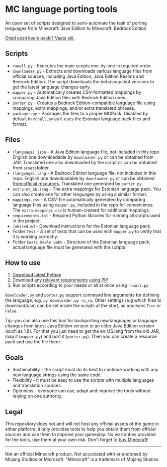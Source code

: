 # MC language porting tools

An open set of scripts designed to semi-automate the task of porting languages from Minecraft: Java Edition to Minecraft: Bedrock Edition.

[Otsid eesti keele pakki? Vaata siit.](/Juhised.md)

## Scripts

* `runall.py` - Executes the main scripts one-by-one in required order.
* `downloader.py` - Extracts and downloads various language files from official sources, including Java Edition, Java Edition Realms and Bedrock Edition. The script downloads the beta/snapshot versions to get the latest language changes early.
* `mapper.py` - Automatically creates CSV-formatted mappings by comparing Java Edition files with Bedrock Edition ones.
* `porter.py` - Creates a Bedrock Edition-compatible language file using mappings, extra mappings, and/or extra translated phrases.
* `packager.py` - Packages the files to a proper MCPack. Disabled by default in `runall.py` as it uses the Estonian language pack files and format.

## Files

* `(language).json` - A Java Edition language file, not included in this repo. English one downloadable by `downloader.py` or can be obtained from JAR. Translated one also downloaded by the script or can be obtained from `assets`folder.
* `(language).lang` - A Bedrock Edition language file, not included in this repo. English one downloadable by `downloader.py` or can be obtained [from official resources](https://aka.ms/MinecraftBetaResources). Translated one generated by `porter.py`.
* `extra-et_EE.lang` - The extra mappings for Estonian language pack. You can also create one for other languages by using a similar format.
* `mappings.csv` - A CSV-file automatically generated by comparing language files using `mapper.py`, included in the repo for convenience. The `extra-mappings.csv` is human-created for additional mappings.
* `requirements.txt` - Required Python libraries for running all scripts used in the project.
* `Juhised.md` - Download instructions for the Estonian language pack.
* Folder `Test` - A set of tests that can be used with `mapper.py` to verify that it is working correctly.
* Folder `Eesti keele pakk` - Structure of the Estonian language pack, actual language file must be generated with the scripts.

## How to use

1) [Download latest Python](https://www.python.org/downloads/)
2) Download [any relevant requirements](/requirements.txt) [using PIP](https://packaging.python.org/tutorials/installing-packages/#installing-from-pypi)
3) Run scripts according to your needs or all at once using `runall.py`.

`downloader.py` and `porter.py` support command line arguments for defining the language, e.g. `py downloader.py ru_ru`. Other settings (e.g which files to download/use) can be set inside the scripts at the start, as booleans `True` or `False`.

Tip: you can also use this tool for backporting new languages or language changes from latest Java Edition version to an older Java Edition version (such as 1.8). For that you just need to get the en_US.lang from the old JAR, map it (`mapper.py`) and port it (`porter.py`). Then you can create a resource pack and use the file there.

## Goals

* Sustainability - the script must do its best to continue working with any new language strings using the same code.
* Flexibility - it must be easy to use the scripts with multiple languages and translation sources. 
* Openness - everyone can use, adapt and improve the tools without relying on one authority.

## Legal

This repository does not and will not host any official assets of the game in either platform, it only provides tools to help you obtain them from official sources and use them to improve your gameplay. No warranties provided for the tools, use them at your own risk. Don't forget to [buy Minecraft](https://minecraft.net)!

---

Not an official Minecraft product. Not accociated with or endorsed by Mojang Studios or Microsoft. "Minecraft" is a trademark of Mojang Studios.
